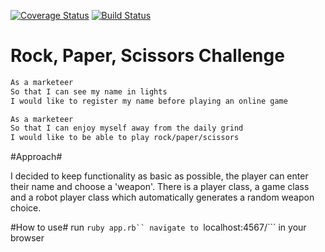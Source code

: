 [![Coverage Status](https://coveralls.io/repos/github/makersacademy/rps-challenge/badge.svg)](https://coveralls.io/github/makersacademy/rps-challenge)
[![Build Status](https://travis-ci.org/makersacademy/rps-challenge.svg?branch=master)](https://travis-ci.org/makersacademy/rps-challenge)

# Rock, Paper, Scissors Challenge #

```sh
As a marketeer
So that I can see my name in lights
I would like to register my name before playing an online game

As a marketeer
So that I can enjoy myself away from the daily grind
I would like to be able to play rock/paper/scissors
```

#Approach#

I decided to keep functionality as basic as possible, the player can enter their name and choose a 'weapon'.
There is a player class, a game class and a robot player class which automatically generates a random weapon choice.

#How to use#
run ```ruby app.rb``
navigate to ```localhost:4567/``` in your browser





